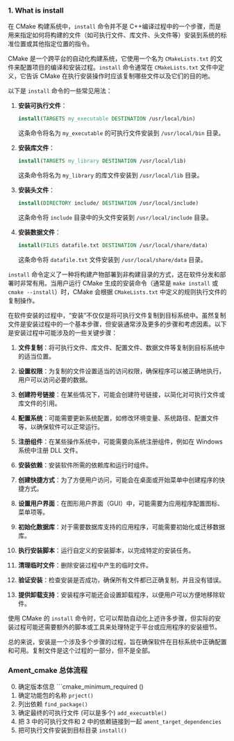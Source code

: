 ### 1. What is install
在 CMake 构建系统中，`install` 命令并不是 C++编译过程中的一个步骤，而是用来指定如何将构建的文件（如可执行文件、库文件、头文件等）安装到系统的标准位置或其他指定位置的指令。

CMake 是一个跨平台的自动化构建系统，它使用一个名为 `CMakeLists.txt` 的文件来配置项目的编译和安装过程。`install` 命令通常在 `CMakeLists.txt` 文件中定义，它告诉 CMake 在执行安装操作时应该复制哪些文件以及它们的目的地。

以下是 `install` 命令的一些常见用法：

1. **安装可执行文件**：
    ```cmake
    install(TARGETS my_executable DESTINATION /usr/local/bin)
    ```
    这条命令将名为 `my_executable` 的可执行文件安装到 `/usr/local/bin` 目录。

2. **安装库文件**：
    ```cmake
    install(TARGETS my_library DESTINATION /usr/local/lib)
    ```
    这条命令将名为 `my_library` 的库文件安装到 `/usr/local/lib` 目录。

3. **安装头文件**：
    ```cmake
    install(DIRECTORY include/ DESTINATION /usr/local/include)
    ```
    这条命令将 `include` 目录中的头文件安装到 `/usr/local/include` 目录。

4. **安装数据文件**：
    ```cmake
    install(FILES datafile.txt DESTINATION /usr/local/share/data)
    ```
    这条命令将 `datafile.txt` 文件安装到 `/usr/local/share/data` 目录。

`install` 命令定义了一种将构建产物部署到非构建目录的方式，这在软件分发和部署时非常有用。当用户运行 CMake 生成的安装命令（通常是 `make install` 或 `cmake --install`）时，CMake 会根据 `CMakeLists.txt` 中定义的规则执行文件的复制操作。

在软件安装的过程中，“安装”不仅仅是将可执行文件复制到目标系统中。虽然复制文件是安装过程中的一个基本步骤，但安装通常涉及更多的步骤和考虑因素。以下是安装过程中可能涉及的一些关键步骤：

1. **文件复制**：将可执行文件、库文件、配置文件、数据文件等复制到目标系统中的适当位置。

2. **设置权限**：为复制的文件设置适当的访问权限，确保程序可以被正确地执行，用户可以访问必要的数据。

3. **创建符号链接**：在某些情况下，可能会创建符号链接，以简化对可执行文件或库文件的引用。

4. **配置系统**：可能需要更新系统配置，如修改环境变量、系统路径、配置文件等，以确保软件可以正常运行。

5. **注册组件**：在某些操作系统中，可能需要向系统注册组件，例如在 Windows 系统中注册 DLL 文件。

6. **安装依赖**：安装软件所需的依赖库和运行时组件。

7. **创建快捷方式**：为了方便用户访问，可能会在桌面或开始菜单中创建程序的快捷方式。

8. **设置用户界面**：在图形用户界面（GUI）中，可能需要为应用程序配置图标、菜单项等。

9. **初始化数据库**：对于需要数据库支持的应用程序，可能需要初始化或迁移数据库。

10. **执行安装脚本**：运行自定义的安装脚本，以完成特定的安装任务。

11. **清理临时文件**：删除安装过程中产生的临时文件。

12. **验证安装**：检查安装是否成功，确保所有文件都已正确复制，并且没有错误。

13. **提供卸载支持**：安装程序可能还会设置卸载程序，以便用户可以方便地移除软件。

使用 CMake 的 `install` 命令时，它可以帮助自动化上述许多步骤，但实际的安装过程可能还需要额外的脚本或工具来处理特定于平台或应用程序的安装细节。

总的来说，安装是一个涉及多个步骤的过程，旨在确保软件在目标系统中正确配置和可用。复制文件是这个过程的一部分，但不是全部。

### Ament_cmake 总体流程
0. 确定版本信息 ```cmake_minimum_required ()
1. 确定功能包的名称 ```prject()```
2. 列出依赖 ```find_package()```
3. 确定最终的可执行文件 (可以是多个) ```add_execuatble()```
4. 把 3 中的可执行文件和 2 中的依赖链接到一起 ```ament_target_dependencies```
5. 把可执行文件安装到目标目录 ```install()```
